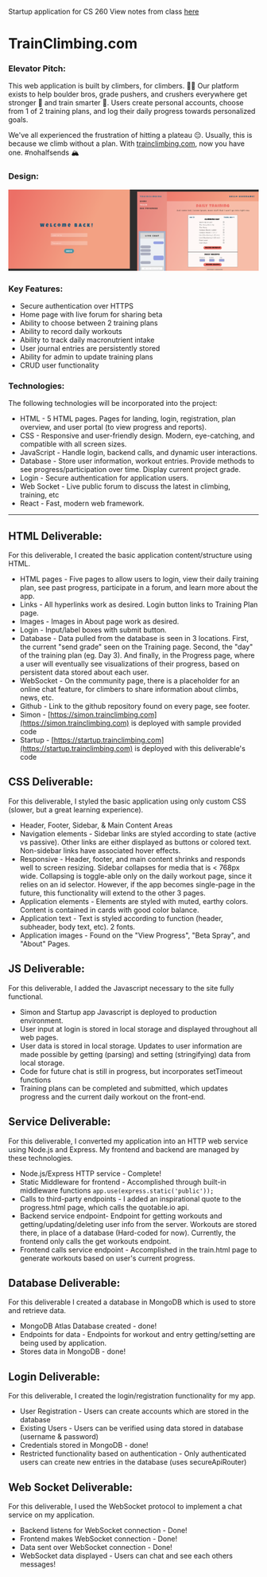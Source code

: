 Startup application for CS 260
View notes from class [here](notes.md)

# TrainClimbing.com

### Elevator Pitch:

This web application is built by climbers, for climbers. 🧗‍♂️ Our platform exists to help boulder bros, grade pushers, and crushers everywhere get stronger 💪 and train smarter 🧠. Users create personal accounts, choose from 1 of 2 training plans, and log their daily progress towards personalized goals.

We've all experienced the frustration of hitting a plateau 😔. Usually, this is because we climb without a plan. With [trainclimbing.com](https://trainclimbing.com), now you have one.
#nohalfsends 🏔️

### Design:

![wireframes](static/img/TrainClimbing%20WireFrame.png)

### Key Features:

- Secure authentication over HTTPS
- Home page with live forum for sharing beta
- Ability to choose between 2 training plans
- Ability to record daily workouts
- Ability to track daily macronutrient intake
- User journal entries are persistently stored
- Ability for admin to update training plans
- CRUD user functionality

### Technologies:

The following technologies will be incorporated into the project:

- HTML - 5 HTML pages. Pages for landing, login, registration, plan overview, and user portal (to view progress and reports).
- CSS - Responsive and user-friendly design. Modern, eye-catching, and compatible with all screen sizes.
- JavaScript - Handle login, backend calls, and dynamic user interactions.
- Database - Store user information, workout entries. Provide methods to see progress/participation over time. Display current project grade.
- Login - Secure authentication for application users.
- Web Socket - Live public forum to discuss the latest in climbing, training, etc
- React - Fast, modern web framework.

---

## HTML Deliverable:

For this deliverable, I created the basic application content/structure using HTML.

- HTML pages - Five pages to allow users to login, view their daily training plan, see past progress, participate in a forum, and learn more about the app.
- Links - All hyperlinks work as desired. Login button links to Training Plan page.
- Images - Images in About page work as desired.
- Login - Input/label boxes with submit button.
- Database - Data pulled from the database is seen in 3 locations. First, the current "send grade" seen on the Training page. Second, the "day" of the training plan (eg. Day 3). And finally, in the Progress page, where a user will eventually see visualizations of their progress, based on persistent data stored about each user.
- WebSocket - On the community page, there is a placeholder for an online chat feature, for climbers to share information about climbs, news, etc.
- Github - Link to the github repository found on every page, see footer.
- Simon - [https://simon.trainclimbing.com](https://simon.trainclimbing.com) is deployed with sample provided code
- Startup - [https://startup.trainclimbing.com](https://startup.trainclimbing.com) is deployed with this deliverable's code

## CSS Deliverable:

For this deliverable, I styled the basic application using only custom CSS (slower, but a great learning experience).

- Header, Footer, Sidebar, & Main Content Areas
- Navigation elements - Sidebar links are styled according to state (active vs passive). Other links are either displayed as buttons or colored text. Non-sidebar links have associated hover effects.
- Responsive - Header, footer, and main content shrinks and responds well to screen resizing. Sidebar collapses for media that is < 768px wide. Collapsing is toggle-able only on the daily workout page, since it relies on an id selector. However, if the app becomes single-page in the future, this functionality will extend to the other 3 pages.
- Application elements - Elements are styled with muted, earthy colors. Content is contained in cards with good color balance.
- Application text - Text is styled according to function (header, subheader, body text, etc). 2 fonts.
- Application images - Found on the "View Progress", "Beta Spray", and "About" Pages.

## JS Deliverable:

For this deliverable, I added the Javascript necessary to the site fully functional.

- Simon and Startup app Javascript is deployed to production environment.
- User input at login is stored in local storage and displayed throughout all web pages.
- User data is stored in local storage. Updates to user information are made possible by getting (parsing) and setting (stringifying) data from local storage.
- Code for future chat is still in progress, but incorporates setTimeout functions
- Training plans can be completed and submitted, which updates progress and the current daily workout on the front-end.

## Service Deliverable:

For this deliverable, I converted my application into an HTTP web service using Node.js and Express. My frontend and backend are managed by these technologies.

- Node.js/Express HTTP service - Complete!
- Static Middleware for frontend - Accomplished through built-in middleware functions `app.use(express.static('public'));`
- Calls to third-party endpoints - I added an inspirational quote to the progress.html page, which calls the quotable.io api.
- Backend service endpoint- Endpoint for getting workouts and getting/updating/deleting user info from the server. Workouts are stored there, in place of a database (Hard-coded for now). Currently, the frontend only calls the get workouts endpoint.
- Frontend calls service endpoint - Accomplished in the train.html page to generate workouts based on user's current progress.

## Database Deliverable:

For this deliverable I created a database in MongoDB which is used to store and retrieve data.

- MongoDB Atlas Database created - done!
- Endpoints for data - Endpoints for workout and entry getting/setting are being used by application.
- Stores data in MongoDB - done!

## Login Deliverable:

For this deliverable, I created the login/registration functionality for my app.

- User Registration - Users can create accounts which are stored in the database
- Existing Users - Users can be verified using data stored in database (username & password)
- Credentials stored in MongoDB - done!
- Restricted functionality based on authentication - Only authenticated users can create new entries in the database (uses secureApiRouter)

## Web Socket Deliverable:

For this deliverable, I used the WebSocket protocol to implement a chat service on my application.

- Backend listens for WebSocket connection - Done!
- Frontend makes WebSocket connection - Done!
- Data sent over WebSocket connection - Done!
- WebSocket data displayed - Users can chat and see each others messages!
